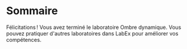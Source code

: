 # Sommaire

Félicitations ! Vous avez terminé le laboratoire Ombre dynamique. Vous pouvez pratiquer d'autres laboratoires dans LabEx pour améliorer vos compétences.

